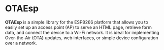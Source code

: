 # OTAEsp
**OTAEsp** is a simple library for the ESP8266 platform that allows you to easily set up an access point (AP) to serve an HTML page, retrieve form data, and connect the device to a Wi-Fi network. It is ideal for implementing Over-the-Air (OTA) updates, web interfaces, or simple device configuration over a network.
